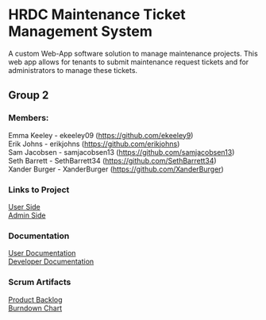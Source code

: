 # HRDC Maintenance Ticket Management System
A custom Web-App software solution to manage maintenance projects. This web app allows for tenants to submit maintenance request tickets and for administrators to manage these tickets.  
## Group 2
### Members:
Emma Keeley - ekeeley09 (https://github.com/ekeeley9)  
Erik Johns - erikjohns (https://github.com/erikjohns)  
Sam Jacobsen - samjacobsen13 (https://github.com/samjacobsen13)  
Seth Barrett - SethBarrett34 (https://github.com/SethBarrett34)  
Xander Burger - XanderBurger (https://github.com/XanderBurger)  

### Links to Project

[User Side](https://hrdcmaintenance.com/login)  
[Admin Side](https://hrdc-maintanance-ticket-mngr.web.app/login)

### Documentation

[User Documentation](https://docs.google.com/document/d/1ZNa1JYDF9yGBCjv9diUbRZcYCAwWT3DBj5O41jmMkN4/edit?usp=sharing)  
[Developer Documentation](https://docs.google.com/document/d/1fjZI9lbzJCT5pokPgX2N50EY8nNeBpQ9MEQ1Opc2g5c/edit?usp=sharing)

### Scrum Artifacts
[Product Backlog](https://docs.google.com/spreadsheets/d/1bBys0tjTZRdqN-f4_4jia9_EKEtvnoNp2AAOoDBgAuE/edit?usp=sharing)  
[Burndown Chart](https://docs.google.com/spreadsheets/d/15P5juWXKPNjBKfMYR1LwJkH7rHR9RlE_6tq9P8ABjII/edit?usp=sharing)
